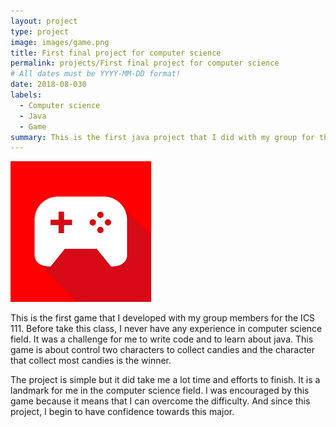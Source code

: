 ```yaml
---
layout: project
type: project
image: images/game.png
title: First final project for computer science
permalink: projects/First final project for computer science
# All dates must be YYYY-MM-DD format!
date: 2018-08-030
labels:
  - Computer science
  - Java
  - Game
summary: This is the first java project that I did with my group for the final presentation of my ICS 111 class. It means a lot to me since it is the representation of my learning progress in computer science field. 
---
```

<div class = "ui small rounded images">
<img class="ui medium right floated rounded image" src="../images/game.png">
</div>

This is the first game that I developed with my group members for the ICS 111. Before take this class, I never have any experience in computer science field. It was a challenge for me to write code and to learn about java. This game is about control two characters to collect candies and the character that collect most candies is the winner. 

The project is simple but it did take me a lot time and efforts to finish. It is a landmark for me in the computer science field. I was encouraged by this game because it means that I can overcome the difficulty. And since this project, I begin to have confidence towards this major.
